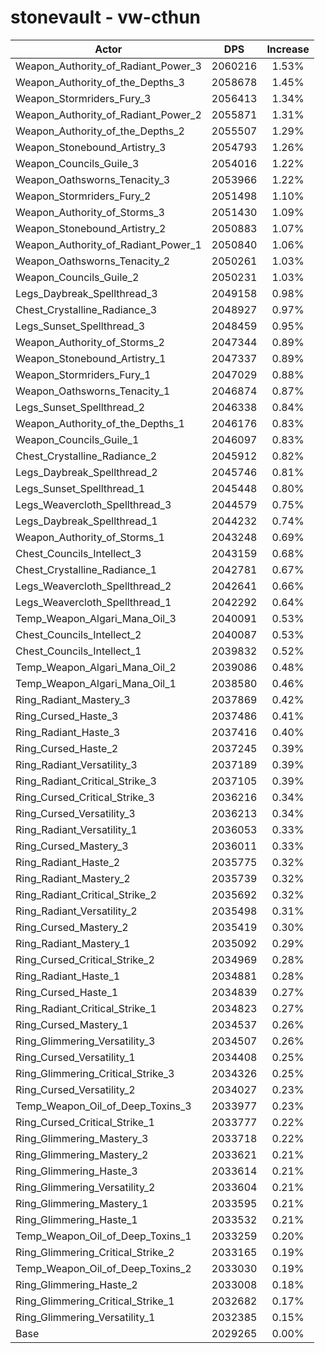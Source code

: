 # stonevault - vw-cthun
| Actor | DPS | Increase |
|---|:---:|:---:|
|Weapon_Authority_of_Radiant_Power_3|2060216|1.53%|
|Weapon_Authority_of_the_Depths_3|2058678|1.45%|
|Weapon_Stormriders_Fury_3|2056413|1.34%|
|Weapon_Authority_of_Radiant_Power_2|2055871|1.31%|
|Weapon_Authority_of_the_Depths_2|2055507|1.29%|
|Weapon_Stonebound_Artistry_3|2054793|1.26%|
|Weapon_Councils_Guile_3|2054016|1.22%|
|Weapon_Oathsworns_Tenacity_3|2053966|1.22%|
|Weapon_Stormriders_Fury_2|2051498|1.10%|
|Weapon_Authority_of_Storms_3|2051430|1.09%|
|Weapon_Stonebound_Artistry_2|2050883|1.07%|
|Weapon_Authority_of_Radiant_Power_1|2050840|1.06%|
|Weapon_Oathsworns_Tenacity_2|2050261|1.03%|
|Weapon_Councils_Guile_2|2050231|1.03%|
|Legs_Daybreak_Spellthread_3|2049158|0.98%|
|Chest_Crystalline_Radiance_3|2048927|0.97%|
|Legs_Sunset_Spellthread_3|2048459|0.95%|
|Weapon_Authority_of_Storms_2|2047344|0.89%|
|Weapon_Stonebound_Artistry_1|2047337|0.89%|
|Weapon_Stormriders_Fury_1|2047029|0.88%|
|Weapon_Oathsworns_Tenacity_1|2046874|0.87%|
|Legs_Sunset_Spellthread_2|2046338|0.84%|
|Weapon_Authority_of_the_Depths_1|2046176|0.83%|
|Weapon_Councils_Guile_1|2046097|0.83%|
|Chest_Crystalline_Radiance_2|2045912|0.82%|
|Legs_Daybreak_Spellthread_2|2045746|0.81%|
|Legs_Sunset_Spellthread_1|2045448|0.80%|
|Legs_Weavercloth_Spellthread_3|2044579|0.75%|
|Legs_Daybreak_Spellthread_1|2044232|0.74%|
|Weapon_Authority_of_Storms_1|2043248|0.69%|
|Chest_Councils_Intellect_3|2043159|0.68%|
|Chest_Crystalline_Radiance_1|2042781|0.67%|
|Legs_Weavercloth_Spellthread_2|2042641|0.66%|
|Legs_Weavercloth_Spellthread_1|2042292|0.64%|
|Temp_Weapon_Algari_Mana_Oil_3|2040091|0.53%|
|Chest_Councils_Intellect_2|2040087|0.53%|
|Chest_Councils_Intellect_1|2039832|0.52%|
|Temp_Weapon_Algari_Mana_Oil_2|2039086|0.48%|
|Temp_Weapon_Algari_Mana_Oil_1|2038580|0.46%|
|Ring_Radiant_Mastery_3|2037869|0.42%|
|Ring_Cursed_Haste_3|2037486|0.41%|
|Ring_Radiant_Haste_3|2037416|0.40%|
|Ring_Cursed_Haste_2|2037245|0.39%|
|Ring_Radiant_Versatility_3|2037189|0.39%|
|Ring_Radiant_Critical_Strike_3|2037105|0.39%|
|Ring_Cursed_Critical_Strike_3|2036216|0.34%|
|Ring_Cursed_Versatility_3|2036213|0.34%|
|Ring_Radiant_Versatility_1|2036053|0.33%|
|Ring_Cursed_Mastery_3|2036011|0.33%|
|Ring_Radiant_Haste_2|2035775|0.32%|
|Ring_Radiant_Mastery_2|2035739|0.32%|
|Ring_Radiant_Critical_Strike_2|2035692|0.32%|
|Ring_Radiant_Versatility_2|2035498|0.31%|
|Ring_Cursed_Mastery_2|2035419|0.30%|
|Ring_Radiant_Mastery_1|2035092|0.29%|
|Ring_Cursed_Critical_Strike_2|2034969|0.28%|
|Ring_Radiant_Haste_1|2034881|0.28%|
|Ring_Cursed_Haste_1|2034839|0.27%|
|Ring_Radiant_Critical_Strike_1|2034823|0.27%|
|Ring_Cursed_Mastery_1|2034537|0.26%|
|Ring_Glimmering_Versatility_3|2034507|0.26%|
|Ring_Cursed_Versatility_1|2034408|0.25%|
|Ring_Glimmering_Critical_Strike_3|2034326|0.25%|
|Ring_Cursed_Versatility_2|2034027|0.23%|
|Temp_Weapon_Oil_of_Deep_Toxins_3|2033977|0.23%|
|Ring_Cursed_Critical_Strike_1|2033777|0.22%|
|Ring_Glimmering_Mastery_3|2033718|0.22%|
|Ring_Glimmering_Mastery_2|2033621|0.21%|
|Ring_Glimmering_Haste_3|2033614|0.21%|
|Ring_Glimmering_Versatility_2|2033604|0.21%|
|Ring_Glimmering_Mastery_1|2033595|0.21%|
|Ring_Glimmering_Haste_1|2033532|0.21%|
|Temp_Weapon_Oil_of_Deep_Toxins_1|2033259|0.20%|
|Ring_Glimmering_Critical_Strike_2|2033165|0.19%|
|Temp_Weapon_Oil_of_Deep_Toxins_2|2033030|0.19%|
|Ring_Glimmering_Haste_2|2033008|0.18%|
|Ring_Glimmering_Critical_Strike_1|2032682|0.17%|
|Ring_Glimmering_Versatility_1|2032385|0.15%|
|Base|2029265|0.00%|
